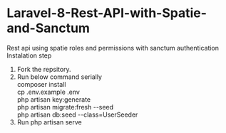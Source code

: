 # Laravel-8-Rest-API-with-Spatie-and-Sanctum

Rest api using spatie roles and permissions with sanctum authentication  
Instalation step

1. Fork the repsitory.
2. Run below command serially  
   composer install  
   cp .env.example .env  
   php artisan key:generate  
   php artisan migrate:fresh --seed  
   php artisan db:seed --class=UserSeeder
3. Run php artisan serve
